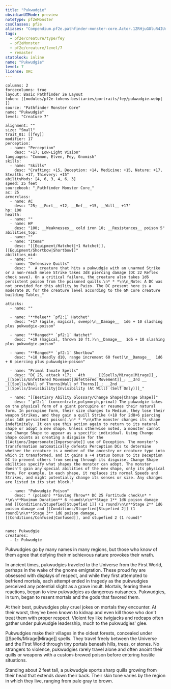 ```yaml
---
title: "Pukwudgie"
obsidianUIMode: preview
noteType: pf2eMonster
cssClasses: pf2e
aliases: "Compendium.pf2e.pathfinder-monster-core.Actor.1ZRHjuGOluR4IUrs" 
tags:
  - pf2e/creature/type/fey
  - pf2eMonster
  - pf2e/creature/level/7
  - remaster
statblock: inline
name: "Pukwudgie"
level: 7
license: ORC
---
```


```statblock
columns: 2
forcecolumns: true
layout: Basic Pathfinder 2e Layout
token: [[modules/pf2e-tokens-bestiaries/portraits/fey/pukwudgie.webp| ]]
source: "Pathfinder Monster Core"
name: "Pukwudgie"
level: "Creature 7"

alignment: ""
size: "Small"
trait_01: [[fey]]
modifier: 17
perception:
  - name: "Perception"
    desc: "+17; Low-Light Vision"
languages: "Common, Elven, Fey, Gnomish"
skills:
  - name: "Skills"
    desc: "Crafting: +15, Deception: +14, Medicine: +15, Nature: +17, Stealth: +17, Thievery: +15"
abilityMods: [4, 6, 3, 4, 6, 3]
speed: 25 feet
sourcebook: "_Pathfinder Monster Core_"
ac: 25
armorclass:
  - name: AC
    desc: "25; __Fort__ +12, __Ref__ +15, __Will__ +17"
hp: 100
health:
  - name: ""
  - name: HP
    desc: "100; __Weaknesses__ cold iron 10; __Resistances__ poison 5"
abilities_top:
  - name: ""
  - name: "Items"
    desc: "[[Equipment/Hatchet|+1 Hatchet]], [[Equipment/Shortbow|Shortbow]]"
abilities_mid:
  - name: ""
  - name: "Defensive Quills"
    desc: "  A creature that hits a pukwudgie with an unarmed Strike or a non-reach melee Strike takes 3d8 piercing damage (DC 22 Reflex check save). On a critical failure, the creature also takes 1d6 persistent poison from the poisoned quills.\n* * *\n\n_Note: A DC was not provided for this ability by Paizo. The DC present here is a moderate DC for the creature level according to the GM Core creature building Tables_"

attacks:
  - name: ""

  - name: "**Melee** `pf2:1` Hatchet"
    desc: "+17 (agile, magical, sweep)\n__Damage__  1d6 + 10 slashing plus pukwudgie-poison"

  - name: "**Ranged** `pf2:1` Hatchet"
    desc: "+19 (magical, thrown 10 ft.)\n__Damage__  1d6 + 10 slashing plus pukwudgie-poison"

  - name: "**Ranged** `pf2:1` Shortbow"
    desc: "+18 (deadly d10, range increment 60 feet)\n__Damage__  1d6 + 6 piercing plus pukwudgie-poison"

  - name: "Primal Innate Spells"
    desc: "DC 25, attack +17; __4th __  _[[Spells/Mirage|Mirage]]_, _[[Spells/Unfettered Movement|Unfettered Movement]]_; __3rd __  _[[Spells/Wall of Thorns|Wall of Thorns]]_; __2nd __  _[[Spells/Invisibility|Invisibility (At Will) (Self Only)]]_"

  - name: "[[Bestiary Ability Glossary/Change Shape|Change Shape]]"
    desc: "`pf2:1` (concentrate,polymorph,primal) The pukwudgie takes on the physical form of a giant porcupine or resumes their natural form. In porcupine form, their size changes to Medium, they lose their weapon Strikes, and they gain a quill Strike (+18 for 2d8+6 piercing plus 1d8 persistent poison).\n* * *\n\nThe monster changes its shape indefinitely. It can use this action again to return to its natural shape or adopt a new shape. Unless otherwise noted, a monster cannot use Change Shape to appear as a specific individual. Using Change Shape counts as creating a disguise for the [[Actions/Impersonate|Impersonate]] use of Deception. The monster's transformation automatically defeats Perception DCs to determine whether the creature is a member of the ancestry or creature type into which it transformed, and it gains a +4 status bonus to its Deception DC to prevent others from seeing through its disguise. Change Shape abilities specify what shapes the monster can adopt. The monster doesn't gain any special abilities of the new shape, only its physical form. For example, in each shape, it replaces its normal Speeds and Strikes, and might potentially change its senses or size. Any changes are listed in its stat block."

  - name: "Pukwudgie Poison"
    desc: " (poison) **Saving Throw** DC 25 Fortitude check\n* * *\n\n**Maximum Duration** 6 rounds\n\n**Stage 1** 1d6 poison damage and [[Conditions/Stupefied|Stupefied 1]] (1 round)\n\n**Stage 2** 1d6 poison damage and [[Conditions/Stupefied|Stupefied 2]] (1 round)\n\n**Stage 3** 1d6 poison damage, [[Conditions/Confused|Confused]], and stupefied 2 (1 round)"
 
```

```encounter-table
name: Pukwudgie
creatures:
  - 1: Pukwudgie
```



Pukwudgies go by many names in many regions, but those who know of them agree that defying their mischievous nature provokes their wrath.

In ancient times, pukwudgies traveled to the Universe from the First World, perhaps in the wake of the gnome emigration. These proud fey are obsessed with displays of respect, and while they first attempted to befriend mortals, each attempt ended in tragedy as the pukwudgies perceived any potential slight as a grave insult. Mortals, fearing these reactions, began to view pukwudgies as dangerous nuisances. Pukwudgies, in turn, began to resent mortals and the gods that favored them.

At their best, pukwudgies play cruel jokes on mortals they encounter. At their worst, they've been known to kidnap and even kill those who don't treat them with proper respect. Violent fey like twigjacks and redcaps often gather under pukwudgie leadership, much to the pukwudgies' glee.

Pukwudgies make their villages in the oldest forests, concealed under [[Spells/Mirage|Mirage]] spells. They travel freely between the Universe and the First World through tiny portals beneath hills, trees, or stones. No strangers to violence, pukwudgies rarely travel alone and often anoint their quills or weapons with a custom-brewed poison before entering hostile situations.

Standing about 2 feet tall, a pukwudgie sports sharp quills growing from their head that extends down their back. Their skin tone varies by the region in which they live, ranging from pale gray to brown.
